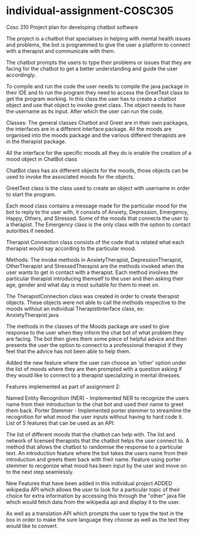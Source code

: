 # individual-assignment-COSC305

Cosc 310 Project plan for developing chatbot software

The project is a chatbot that specialises in helping with mental health issues and problems, the bot is programmed to give the user a platform to connect with a therapist and communicate with them.

The chatbot prompts the users to type their problems or issues that they are facing for the chatbot to get a better understanding and guide the user accordingly.

To compile and run the code the user needs to compile the java package in their IDE and to run the program they need to access the GreetTest class to get the program working. In this class the user has to create a chatbot object and use that object to invoke greet class. The object needs to have the username as its input. After which the user can run the code.

Classes: The general classes Chatbot and Greet are in their own packages, the interfaces are in a different interface package. All the moods are organised into the moods package and the various different therapists are in the therapist package.

All the interface for the specific moods all they do is enable the creation of a mood object in ChatBot class

ChatBot class has six different objects for the moods, those objects can be used to invoke the associated moods for the objects.

GreetTest class is the class used to create an object with username in order to start the program.

Each mood class contains a message made for the particular mood for the bot to reply to the user with, it consists of Anxiety, Depression, Emergency, Happy, Others, and Stressed. Some of the moods that connects the user to a therapist. The Emergency class is the only class with the option to contact autorities if needed.

Therapist Connection class consists of the code that is related what each therapist would say according to the particular mood.

Methods: The invoke methods in AnxietyTherapist, DepressionTherapist, OtherTherapist and StressedTherapist are the methods invoked when the user wants to get in contact with a therapist. Each method involves the particular therapist introducing themself to the user and then asking their age, gender and what day is most suitable for them to meet on.

The TherapistConnection class was created in order to create therapist objects. These objects were not able to call the methods respective to the moods without an individual TherapistInterface class, ex: AnxietyTherapist.java

The methods in the classes of the Moods package are used to give response to the user when they inform the chat bot of what problem they are facing. The bot then gives them some piece of helpful advice and then presents the user the option to connect to a professional therapist if they feel that the advice has not been able to help them.

Added the new feature where the user can choose an 'other' option under the list of moods where they are then prompted with a question asking if they would like to connect to a therapist specializing in mental illnesses.

Features implemented as part of assignment 2:

Named Entity Recognition (NER) - Implemented NER to recognize the users name from their introduction to the chat bot and used their name to greet them back.
Porter Stemmer - Implemented porter stemmer to streamline the recognition for what mood the user inputs without having to hard code it.
List of 5 features that can be used as an API:

The list of different moods that the chatbot can help with.
The list and network of licensed therapists that the chatbot helps the user connect to.
A method that allows the chatbot to randomise the response to a particular text.
An introduction feature where the bot takes the users name from their introduction and greets them back with their name.
Feature using porter stemmer to recgonize what mood has been input by the user and move on to the next step seamlessly.

New Features that have been added in this individual project 
ADDED  wikipedia API which allows the user to look for a particular topic of their choice for extra information by accessing this through the "other" java file which would fetch data from the wikipedia api and display it to the user.

As well as a translation API which prompts the user to type the text in the box in order to make the sure language they choose as well as the text they would like to convert.
